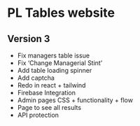# PL Tables website

## Version 3
- Fix managers table issue
- Fix ‘Change Managerial Stint’
- Add table loading spinner
- Add captcha
- Redo in react + tailwind
- Firebase Integration
- Admin pages CSS + functionality + flow
- Page to see all results
- API protection